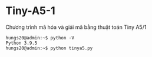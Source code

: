 # Tiny-A5-1
Chương trình mã hóa và giải mã bằng thuật toán Tiny A5/1
``` console
hungs20@admin:~$ python -V
Python 3.9.5
hungs20@admin:~$ python tinya5.py
```
